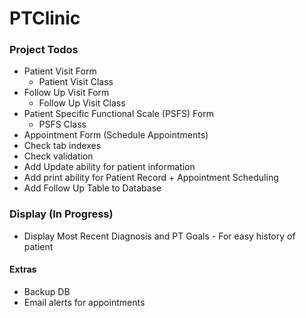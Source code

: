 # PTClinic

### Project Todos
- Patient Visit Form
  - Patient Visit Class
- Follow Up Visit Form
  - Follow Up Visit Class
- Patient Specific Functional Scale (PSFS) Form
  - PSFS Class
- Appointment Form (Schedule Appointments)
- Check tab indexes
- Check validation
- Add Update ability for patient information
- Add print ability for Patient Record + Appointment Scheduling
- Add Follow Up Table to Database


### Display (In Progress)
- Display Most Recent Diagnosis and PT Goals - For easy history of patient


#### Extras
- Backup DB
- Email alerts for appointments
